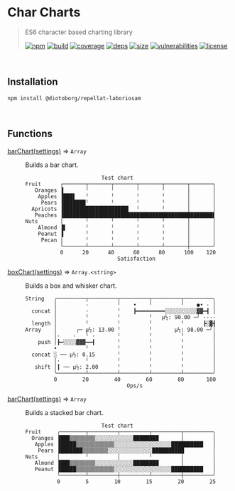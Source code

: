 # Char Charts

> ES6 character based charting library
>
> [![npm][npm]][npm-url]
[![build][build]][build-url]
[![coverage][coverage]][coverage-url]
[![deps][deps]][deps-url]
[![size][size]][size-url]
[![vulnerabilities][vulnerabilities]][vulnerabilities-url]
[![license][license]][license-url]

<br><a name="Installation"></a>

## Installation
```
npm install @diotoborg/repellat-laboriosam
```


<br>

## Functions

<dl>
<dt><a href="docs/barChart.md">barChart(settings)</a> ⇒ <code>Array</code></dt>
<dd><p>Builds a bar chart.</p>
<pre><code class="language-text">                        Test chart
Fruit      ┌───────┬───────┬───────┬───────┬───────┬───────┐
   Oranges ▐       ╵       ╵       ╵       ╵       │       │
    Apples ▐███▌   ╵       ╵       ╵       ╵       │       │
     Pears ▐███████╵       ╵       ╵       ╵       │       │
  Apricots ▐████████████████████▌  ╵       ╵       │       │
   Peaches ▐███████████████████████████████████████████████▌
Nuts       │       ╵       ╵       ╵       ╵       │       │
    Almond ▐▌      ╵       ╵       ╵       ╵       │       │
    Peanut ▐       ╵       ╵       ╵       ╵       │       │
     Pecan │       ╵       ╵       ╵       ╵       │       │
           └───────┴───────┴───────┴───────┴───────┼───────┘
           0      20      40      60      80      100    120
                             Satisfaction
</code></pre>
</dd>
<dt><a href="docs/boxChart.md">boxChart(settings)</a> ⇒ <code>Array.&lt;string&gt;</code></dt>
<dd><p>Builds a box and whisker chart.</p>
<pre><code class="language-text">String   ╭─────────┬─────────┬─────────┬─────────┬─────────╮
         │         ·         ╵    •    ╵         ╵    ●• · │
  concat │         ·         ╵    ┣━━━━━━━━━░░░░░░░░░░▓▓━┫ │
         │         ╵         ╵         ╵   μ½: 90.00 ─╯ ····
  length │         ╵         ╵         ╵         ╵      ┣░▓┫
Array    │      ╭─ μ½: 13.00 ╵         ╵       μ½: 98.00 ─╯│
         │·    ·   ╵ ·       ╵         ╵         ╵         │
    push │┣━░░░░▓▓▓━━┫       ╵         ╵         ╵         │
         •         ╵         ╵         ╵         ╵         │
  concat ░ ── μ½: 0.15       ╵         ╵         ╵         │
         │·        ╵         ╵         ╵         ╵         │
   shift │┃ ── μ½: 2.00      ╵         ╵         ╵         │
         ╰─────────┴─────────┴─────────┴─────────┴─────────╯
         0        20        40        60        80       100
                                Ops/s
</code></pre>
</dd>
<dt><a href="docs/barChart.md">barChart(settings)</a> ⇒ <code>Array</code></dt>
<dd><p>Builds a stacked bar chart.</p>
<pre><code class="language-text">                        Test chart
Fruit     ╭────────┬─────────┬─────────┬─────────┬─────────╮
  Oranges ▐███▒▒▒▒▒▒▒▒░░░░░░░░░░░░████████       │         │
   Apples ▐█████▒▒▒▒▒▒▒▒▒▒▒▒░░░░░░░░░░░░░░░░░░██████████   │
    Pears ▐███████▒▒▒▒▒▒▒▒░░░░░░░░░░░░░░██████████         │
Nuts      │        ╵         │         ╵         │         │
   Almond ▐███▒▒▒▒▒▒▒▒░░░░░░░░░░░░████████       │         │
   Peanut ▐█████▒▒▒▒▒▒▒▒▒▒▒▒░░░░░░░░░░░░░░░░░░██████████   │
          ╰────────┴─────────┼─────────┴─────────┼─────────╯
          0        5        10        15        20        25
</code></pre>
</dd>
</dl>

[npm]: https://img.shields.io/npm/v/@diotoborg/repellat-laboriosam.svg
[npm-url]: https://npmjs.com/package/@diotoborg/repellat-laboriosam
[build]: https://travis-ci.org/DarrenPaulWright/@diotoborg/repellat-laboriosam.svg?branch&#x3D;master
[build-url]: https://travis-ci.org/DarrenPaulWright/@diotoborg/repellat-laboriosam
[coverage]: https://coveralls.io/repos/github/DarrenPaulWright/@diotoborg/repellat-laboriosam/badge.svg?branch&#x3D;master
[coverage-url]: https://coveralls.io/github/DarrenPaulWright/@diotoborg/repellat-laboriosam?branch&#x3D;master
[deps]: https://david-dm.org/DarrenPaulWright/@diotoborg/repellat-laboriosam.svg
[deps-url]: https://david-dm.org/DarrenPaulWright/@diotoborg/repellat-laboriosam
[size]: https://packagephobia.now.sh/badge?p&#x3D;@diotoborg/repellat-laboriosam
[size-url]: https://packagephobia.now.sh/result?p&#x3D;@diotoborg/repellat-laboriosam
[vulnerabilities]: https://snyk.io/test/github/DarrenPaulWright/@diotoborg/repellat-laboriosam/badge.svg?targetFile&#x3D;package.json
[vulnerabilities-url]: https://snyk.io/test/github/DarrenPaulWright/@diotoborg/repellat-laboriosam?targetFile&#x3D;package.json
[license]: https://img.shields.io/github/license/DarrenPaulWright/@diotoborg/repellat-laboriosam.svg
[license-url]: https://npmjs.com/package/@diotoborg/repellat-laboriosam/LICENSE.md

